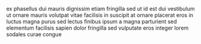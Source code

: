 ex phasellus dui mauris dignissim etiam fringilla sed ut id est dui vestibulum
ut ornare mauris volutpat vitae facilisis in suscipit at ornare placerat eros
in luctus magna purus sed lectus finibus ipsum a magna parturient sed elementum
facilisis sapien dolor fringilla sed vulputate eros integer lorem sodales curae
congue